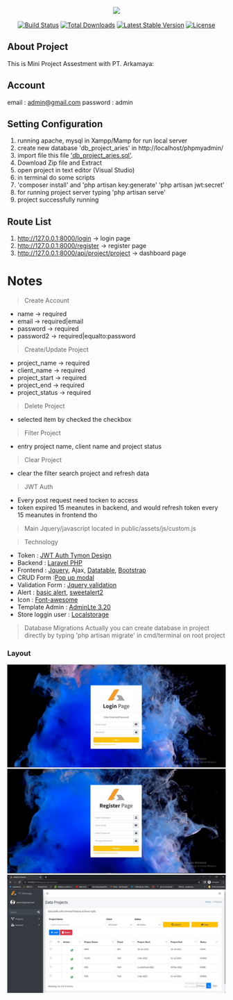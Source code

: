 <p align="center"><a href="https://laravel.com" target="_blank"><img src="https://raw.githubusercontent.com/laravel/art/master/logo-lockup/5%20SVG/2%20CMYK/1%20Full%20Color/laravel-logolockup-cmyk-red.svg" width="400"></a></p>

<p align="center">
<a href="https://travis-ci.org/laravel/framework"><img src="https://travis-ci.org/laravel/framework.svg" alt="Build Status"></a>
<a href="https://packagist.org/packages/laravel/framework"><img src="https://img.shields.io/packagist/dt/laravel/framework" alt="Total Downloads"></a>
<a href="https://packagist.org/packages/laravel/framework"><img src="https://img.shields.io/packagist/v/laravel/framework" alt="Latest Stable Version"></a>
<a href="https://packagist.org/packages/laravel/framework"><img src="https://img.shields.io/packagist/l/laravel/framework" alt="License"></a>
</p>

## About Project

This is Mini Project Assestment with PT. Arkamaya:

## Account
email    : admin@gmail.com
password : admin


## Setting Configuration
1. running apache, mysql in Xampp/Mamp for run local server
2. create new database 'db_project_aries' in http://localhost/phpmyadmin/
3. import file this file ['db_project_aries.sql'](https://drive.google.com/file/d/1-RujZFYQ4BlbqElim7Paans6EcM6t7Hg/view?usp=sharing).
4. Download Zip file and Extract
5. open project in text editor (Visual Studio) 
8. in terminal do some scripts
9. 'composer install' and 'php artisan key:generate' 'php artisan jwt:secret'
10. for running project server typing 'php artisan serve'
11. project successfully running


## Route List
1. http://127.0.0.1:8000/login                -> login page
2. http://127.0.0.1:8000/register             -> register page
3. http://127.0.0.1:8000/api/project/project  -> dashboard page


# Notes 
> Create Account
  - name -> required
  - email -> required|email
  - password -> required 
  - password2 -> required|equalto:password

> Create/Update Project
  - project_name -> required
  - client_name -> required
  - project_start -> required 
  - project_end -> required
  - project_status -> required

> Delete Project
  - selected item by checked the checkbox

> Filter Project
  - entry project name, client name and project status

> Clear Project
  - clear the filter search project and refresh data

> JWT Auth
 - Every post request need tocken to access
 - token expired 15 meanutes in backend, and would refresh token every 15 meanutes in frontend tho

> Main Jquery/javascript located in public/assets/js/custom.js


> Technology 
- Token : [JWT Auth Tymon Design](https://github.com/tymondesigns/jwt-auth)
- Backend : [Laravel PHP](https://laravel.com/docs/9.x/installation)
- Frontend : [Jquery](https://jquery.com/), Ajax, [Datatable](https://datatables.net/), [Bootstrap](https://getbootstrap.com/docs/4.0/getting-started/introduction/)
- CRUD Form :[Pop up modal](https://getbootstrap.com/docs/4.0/components/modal/)
- Validation Form : [Jquery validation](https://jqueryvalidation.org/)
- Alert : [basic alert](https://www.w3schools.com/jsref/met_win_alert.asp), [sweetalert2](https://sweetalert2.github.io/)
- Icon : [Font-awesome](https://fontawesome.com/)
- Template Admin : [AdminLte 3.20](https://codeload.github.com/ColorlibHQ/AdminLTE/zip/refs/tags/v3.2.0)
- Store loggin user : [Localstorage](https://www.w3schools.com/jsref/prop_win_localstorage.asp)

> Database Migrations
Actually you can create database in project directly by typing 'php artisan migrate' in cmd/terminal on root project



### Layout
<img src="public/assets/screenshoot/login.jpg" alt="Girl in a jacket" >
<img src="public/assets/screenshoot/register.jpg" alt="Girl in a jacket" >
<img src="public/assets/screenshoot/admin.jpg" alt="Girl in a jacket" >


